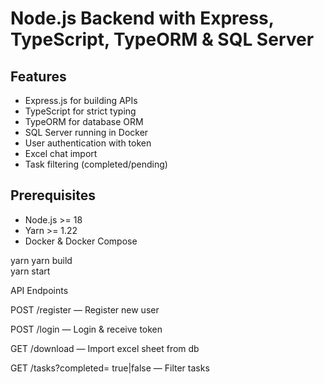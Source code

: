 # Node.js Backend with Express, TypeScript, TypeORM & SQL Server

## Features
- Express.js for building APIs
- TypeScript for  strict typing
- TypeORM for database ORM
- SQL Server running in Docker
- User authentication with token
- Excel chat import
- Task filtering (completed/pending)

## Prerequisites

- Node.js >= 18
- Yarn >= 1.22
- Docker & Docker Compose

yarn
yarn build     
yarn start


API Endpoints

POST /register — Register new user

POST /login — Login & receive token

GET /download — Import excel sheet from db

GET /tasks?completed= true|false — Filter tasks
